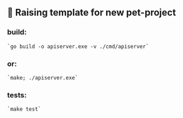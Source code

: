 
## 📄 Raising template for new pet-project


### build: 
    `go build -o apiserver.exe -v ./cmd/apiserver`
    
### or:
    `make; ./apiserver.exe`
    
    
### tests:
    `make test`

